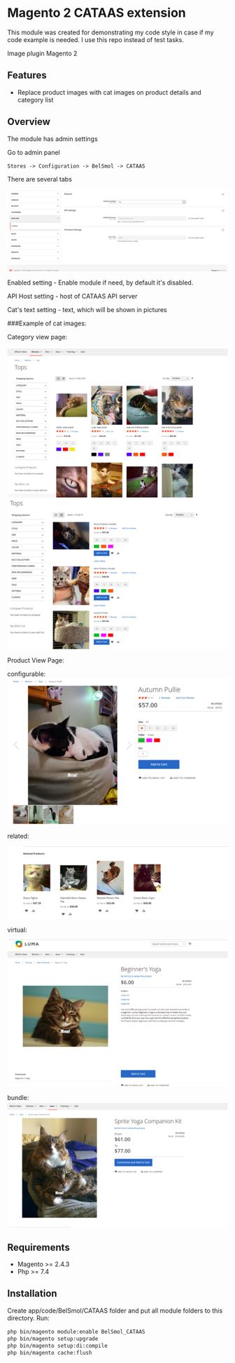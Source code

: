 # Magento 2 CATAAS extension
This module was created for demonstrating my code style in case if my code example is needed.
I use this repo instead of test tasks.

Image plugin Magento 2

## Features
- Replace product images with cat images on product details and category list

## Overview

The module has admin settings

Go to admin panel

```
Stores -> Configuration -> BelSmol -> CATAAS
```

There are several tabs

![](_github_images/admin.png)

Enabled setting - Enable module if need, by default it's disabled.

API Host setting - host of CATAAS API server

Cat's text setting - text, which will be shown in pictures


###Example of cat images:

Category view page:

![](_github_images/list.png)
![](_github_images/list_2.png)


Product View Page:

configurable:
![](_github_images/configurable.png)

related:

![](_github_images/related.png)

virtual:

![](_github_images/virtual.png)

bundle:
![](_github_images/bundle.png)

## Requirements
* Magento >= 2.4.3
* Php >= 7.4

## Installation

Create app/code/BelSmol/CATAAS folder and put all module folders to this directory.
Run:

````
php bin/magento module:enable BelSmol_CATAAS
php bin/magento setup:upgrade
php bin/magento setup:di:compile
php bin/magento cache:flush
````
